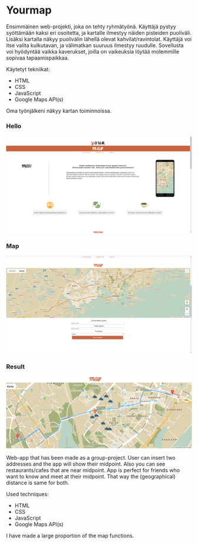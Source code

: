<h1>Yourmap</h1>

Ensimmäinen web-projekti, joka on tehty ryhmätyönä. Käyttäjä pystyy syöttämään kaksi eri osoitetta, ja kartalle ilmestyy näiden pisteiden puoliväli. Lisäksi kartalla näkyy puolivälin lähellä olevat kahvilat/ravintolat. Käyttäjä voi itse valita kulkutavan, ja välimatkan suuruus ilmestyy ruudulle. Sovellusta voi hyödyntää vaikka kaverukset, joilla on vaikeuksia löytää molemmille sopivaa tapaamispaikkaa.

Käytetyt tekniikat:
- HTML
- CSS
- JavaScript
- Google Maps API(s)

Oma työnjälkeni näkyy kartan toiminnoissa.

<h3>Hello</h3>
<img src="images/hello.jpeg">

<h3>Map</h3>
<img src="images/map.jpeg">

<h3>Result</h3>
<img src="images/route.jpeg">

Web-app that has been made as a group-project. User can insert two addresses and the app will show their midpoint. Also you can see restaurants/cafes that are near midpoint. App is perfect for friends who want to know and meet at their midpoint. That way the (geographical) distance is same for both. 

Used techniques:
- HTML
- CSS
- JavaScript
- Google Maps API(s)

I have made a large proportion of the map functions.
